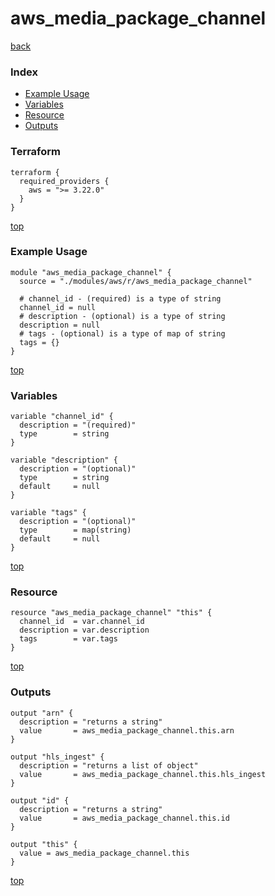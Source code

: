 # aws_media_package_channel
[back](../aws.md)
### Index
- [Example Usage](#example-usage)
- [Variables](#variables)
- [Resource](#resource)
- [Outputs](#outputs)
### Terraform
```hcl
terraform {
  required_providers {
    aws = ">= 3.22.0"
  }
}
```
[top](#index)
### Example Usage
```hcl
module "aws_media_package_channel" {
  source = "./modules/aws/r/aws_media_package_channel"

  # channel_id - (required) is a type of string
  channel_id = null
  # description - (optional) is a type of string
  description = null
  # tags - (optional) is a type of map of string
  tags = {}
}
```
[top](#index)
### Variables
```hcl
variable "channel_id" {
  description = "(required)"
  type        = string
}

variable "description" {
  description = "(optional)"
  type        = string
  default     = null
}

variable "tags" {
  description = "(optional)"
  type        = map(string)
  default     = null
}
```
[top](#index)

### Resource
```hcl
resource "aws_media_package_channel" "this" {
  channel_id  = var.channel_id
  description = var.description
  tags        = var.tags
}
```
[top](#index)
### Outputs
```hcl
output "arn" {
  description = "returns a string"
  value       = aws_media_package_channel.this.arn
}

output "hls_ingest" {
  description = "returns a list of object"
  value       = aws_media_package_channel.this.hls_ingest
}

output "id" {
  description = "returns a string"
  value       = aws_media_package_channel.this.id
}

output "this" {
  value = aws_media_package_channel.this
}
```
[top](#index)
